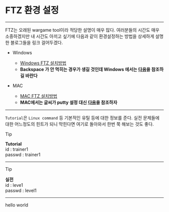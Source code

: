 # FTZ 환경 설정

---
FTZ는 오래된 wargame tool이라 적당한 설명이 매우 많다. 여러분들의 시간도 매우 소중하겠지만 내 시간도 아끼고 싶기에 다음과 같이 환경설정하는 방법을 상세하게 설명한 블로그들을 링크 걸어두겠다.

- Windows
  - [Windows FTZ 설치방법](https://blog.naver.com/is_king/221490460244)
  - **Backspace 가 안 먹히는 경우가 생길 것인데 Windows 에서는 [다음](https://guimong.tistory.com/entry/%ED%95%B4%EC%BB%A4%EC%8A%A4%EC%BF%A8-FTZ-Trainer)을 참조하길 바란다**

- MAC
  - [MAC FTZ 설치방법](https://blog.do9.kr/153)
  - **MAC에서는 글씨가 putty 설정 대신 [다음](https://blog.dork94.com/75)을 참조하자**

---

`Tutorial`은 `Linux command` 등 기본적인 유틸 등에 대한 정보를 준다.
실전 문제들에 대한 어느정도의 힌트가 되니 막힌다면 여기로 돌아와서 한번 쭉 해보는 것도 좋다.

> [!Tip]
> **Tutorial**  
id : trainer1  
passwd : trainer1

---

> [!Tip]
> **실전**  
id : leve1  
passwd : level1

---

hello world
